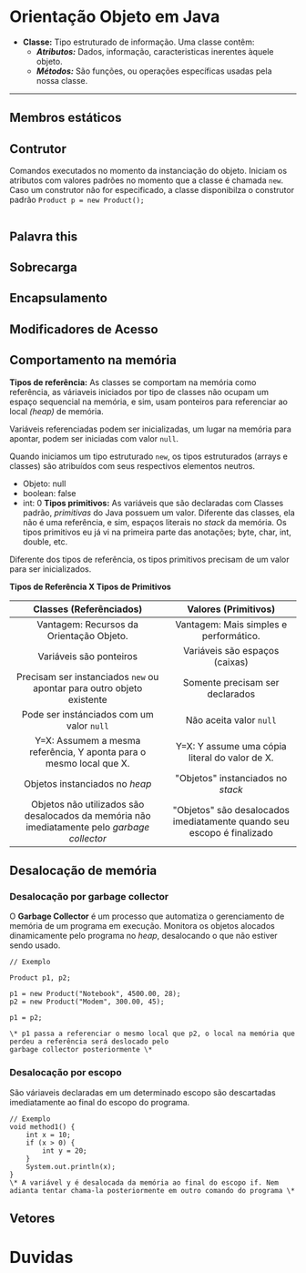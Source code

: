 # Orientação Objeto em Java

* **Classe:** Tipo estruturado de informação. Uma classe contêm:
    - ***Atributos:*** Dados, informação, caracteristicas inerentes àquele objeto.
    - ***Métodos:*** São funções, ou operações específicas usadas pela nossa classe.

* ****

## Membros estáticos

## Contrutor
Comandos executados no momento da instanciação do objeto. Iniciam os atributos com valores padrões no momento que a classe é chamada ```new```.
Caso um construtor não for especificado, a classe disponibilza o construtor padrão ```Product p = new Product();```

```

```

## Palavra this


## Sobrecarga

## Encapsulamento

## Modificadores de Acesso

## Comportamento na memória

**Tipos de referência:** As classes se comportam na memória como referência, as váriaveis iniciados por tipo de classes não ocupam um espaço sequencial na memória, e sim, usam ponteiros para referenciar ao local *(heap)* de memória.

Variáveis referenciadas podem ser inicializadas, um lugar na memória para apontar, podem ser iniciadas com valor ```null```.

Quando iniciamos um tipo estruturado ```new```, os tipos estruturados (arrays e classes) são atribuídos com seus respectivos elementos neutros.

* Objeto: null
* boolean: false
* int: 0
**Tipos primitivos:** As variáveis que são declaradas com Classes padrão, *primitivas* do Java possuem um valor. Diferente das classes, ela não é uma referência, e sim, espaços literais no *stack* da memória. Os tipos primitivos eu já vi na primeira parte das anotações; byte, char, int, double, etc.

Diferente dos tipos de referência, os tipos primitivos precisam de um valor para ser inicializados.

**Tipos de Referência X Tipos de Primitivos**

| Classes (Referênciados) | Valores (Primitivos)  |
|:-----------------------:|:---------------------:|
| Vantagem: Recursos da Orientação Objeto. | Vantagem: Mais simples e performático. |
| Variáveis são ponteiros | Variáveis são espaços (caixas) |
| Precisam ser instanciados ```new``` ou apontar para outro objeto existente | Somente precisam ser declarados |
| Pode ser instánciados com um valor ```null``` | Não aceita valor ```null``` |
| Y=X: Assumem a mesma referência, Y aponta para o mesmo local que X. | Y=X: Y assume uma cópia literal do valor de X. |
| Objetos instanciados no *heap* | "Objetos" instanciados no *stack* |
| Objetos não utilizados são desalocados da memória não imediatamente pelo *garbage collector* | "Objetos" são desalocados imediatamente quando seu escopo é finalizado |

## Desalocação de memória

### Desalocação por garbage collector

O **Garbage Collector** é um processo que automatiza o gerenciamento de memória de um programa em execução. Monitora os objetos alocados dinamicamente pelo programa no *heap*, desalocando o que não estiver sendo usado.

```
// Exemplo

Product p1, p2;

p1 = new Product("Notebook", 4500.00, 28);
p2 = new Product("Modem", 300.00, 45);

p1 = p2;

\* p1 passa a referenciar o mesmo local que p2, o local na memória que perdeu a referência será deslocado pelo
garbage collector posteriormente \*
```

### Desalocação por escopo
São váriaveis declaradas em um determinado escopo são descartadas imediatamente ao final do escopo do programa.

```
// Exemplo
void method1() {
    int x = 10;
    if (x > 0) {
        int y = 20;
    }
    System.out.println(x);
}
\* A variável y é desalocada da memória ao final do escopo if. Nem adianta tentar chama-la posteriormente em outro comando do programa \*
```

## Vetores

# Duvidas
